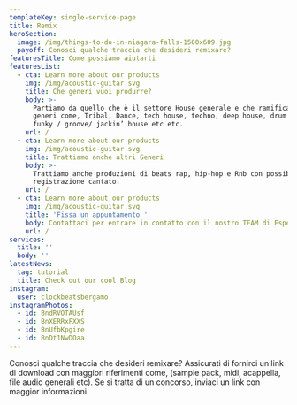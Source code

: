 ```yaml
---
templateKey: single-service-page
title: Remix
heroSection:
  image: /img/things-to-do-in-niagara-falls-1500x609.jpg
  payoff: Conosci qualche traccia che desideri remixare?
featuresTitle: Come possiamo aiutarti
featuresList:
  - cta: Learn more about our products
    img: /img/acoustic-guitar.svg
    title: Che generi vuoi produrre?
    body: >-
      Partiamo da quello che è il settore House generale e che ramifica altri
      generi come, Tribal, Dance, tech house, techno, deep house, drum e Bass,
      funky / groove/ jackin’ house etc etc.
    url: /
  - cta: Learn more about our products
    img: /img/acoustic-guitar.svg
    title: Trattiamo anche altri Generi
    body: >-
      Trattiamo anche produzioni di beats rap, hip-hop e Rnb con possibilità di
      registrazione cantato. 
    url: /
  - cta: Learn more about our products
    img: /img/acoustic-guitar.svg
    title: 'Fissa un appuntamento '
    body: Contattaci per entrare in contatto con il nostro TEAM di Esperti!
    url: /
services:
  title: ''
  body: ''
latestNews:
  tag: tutorial
  title: Check out our cool Blog
instagram:
  user: clockbeatsbergamo
instagramPhotos:
  - id: BndRVOTAUsf
  - id: BnXERRxFXXS
  - id: BnUfbKpgire
  - id: BnDt1NwDOaa
---
```

Conosci qualche traccia che desideri remixare? Assicurati di fornirci un link di download con maggiori riferimenti come, (sample pack, midi, acappella, file audio generali etc). Se si tratta di un concorso, inviaci un link con maggior informazioni.
